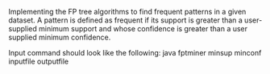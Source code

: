 Implementing the FP tree algorithms to find frequent patterns in a given dataset. A pattern is defined as frequent if its support is greater than a user-supplied minimum support and 
whose confidence is greater than a user supplied minimum confidence.

Input command should look like the following:
java fptminer minsup minconf inputfile outputfile
